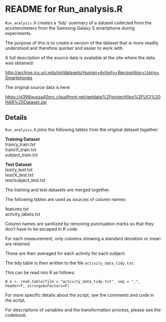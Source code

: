 # README for Run_analysis.R 

```Run_analysis.R``` creates a 'tidy' summary of a dataset collected from the accelerometers from the Samsung Galaxy S smartphone during experiments.

The purpose of this is to create a version of the dataset that is more readily understood and therefore quicker and easier to work with.

A full description of the source data is available at the site where the data was obtained: 

http://archive.ics.uci.edu/ml/datasets/Human+Activity+Recognition+Using+Smartphones 

The original source data is here: 

https://d396qusza40orc.cloudfront.net/getdata%2Fprojectfiles%2FUCI%20HAR%20Dataset.zip 

## Details

```Run_analysis.R``` joins the following tables from the original dataset together:

**Training Dataset**  
train/y_train.txt  
train/X_train.txt  
subject_train.txt  

**Test Dataset**  
test/y_test.txt  
test/X_test.txt  
test/subject_test.txt  

The training and test datasets are merged together.

The following tables are used as sources of column names:

features.txt  
activity_labels.txt  

Column names are sanitized by removing punctuation marks so that they don’t have to be escaped in R code.

For each measurement, only columns showing a standard deviation or mean are retained. 

These are then averaged for each activity for each subject.

The tidy table is then written to the file ```activity_data_tidy.txt```.

This can be read into R as follows:

```# a <- read.table(file = "activity_data_tidy.txt", sep = ",", header=T, stringsAsFactors=F)```

For more specific details about the script, see the comments and code in the script.

For descriptions of variables and the transformation process, please see the codebook.